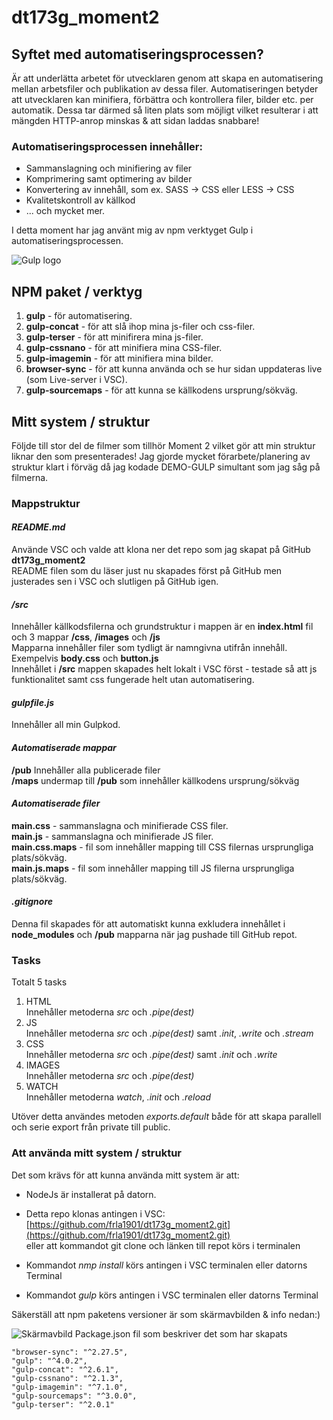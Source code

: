 # dt173g_moment2

## Syftet med automatiseringsprocessen?

Är att underlätta arbetet för utvecklaren genom att skapa en automatisering mellan arbetsfiler och publikation av dessa filer. Automatiseringen betyder att utvecklaren kan minifiera, förbättra och kontrollera filer, bilder etc. per automatik. Dessa tar därmed så liten plats som möjligt vilket resulterar i att mängden HTTP-anrop minskas & att sidan laddas snabbare!   

### Automatiseringsprocessen innehåller:

* Sammanslagning och minifiering av filer
* Komprimering samt optimering av bilder
* Konvertering av innehåll, som ex. SASS -> CSS eller LESS -> CSS
* Kvalitetskontroll av källkod
*  ... och mycket mer.

I detta moment har jag använt mig av npm verktyget Gulp i automatiseringsprocessen.

![Gulp logo](https://upload.wikimedia.org/wikipedia/commons/7/72/Gulp.js_Logo.svg)

## NPM paket / verktyg
1. **gulp** - för automatisering.
2. **gulp-concat** - för att slå ihop mina js-filer och css-filer.
3. **gulp-terser** - för att minifirera mina js-filer.
4. **gulp-cssnano** - för att minifiera mina CSS-filer. 
5. **gulp-imagemin** - för att minifiera mina bilder. 
6. **browser-sync** - för att kunna använda och se hur sidan uppdateras live (som Live-server i VSC).
7. **gulp-sourcemaps** - för att kunna se källkodens ursprung/sökväg.


## Mitt system / struktur
Följde till stor del de filmer som tillhör Moment 2 vilket gör att min struktur liknar den som presenterades!
Jag gjorde mycket förarbete/planering av struktur klart i förväg då jag kodade DEMO-GULP simultant som jag såg på filmerna.

### Mappstruktur

#### _README.md_
Använde VSC och valde att klona ner det repo som jag skapat på GitHub **dt173g_moment2**  
README filen som du läser just nu skapades först på GitHub men justerades sen i VSC och slutligen på GitHub igen.

#### _/src_
Innehåller källkodsfilerna och grundstruktur i mappen är en **index.html** fil och 3 mappar **/css**, **/images** och **/js**  
Mapparna innehåller filer som tydligt är namngivna utifrån innehåll. Exempelvis **body.css** och **button.js**  
Innehållet i **/src** mappen skapades helt lokalt i VSC först - testade så att js funktionalitet samt css fungerade helt utan automatisering.  

#### _gulpfile.js_
Innehåller all min Gulpkod. 

#### _Automatiserade mappar_  
**/pub** Innehåller alla publicerade filer  
**/maps** undermap till **/pub** som innehåller källkodens ursprung/sökväg

#### _Automatiserade filer_
**main.css** - sammanslagna och minifierade CSS filer.  
**main.js** - sammanslagna och minifierade JS filer.    
**main.css.maps** - fil som innehåller mapping till CSS filernas ursprungliga plats/sökväg.  
**main.js.maps**  - fil som innehåller mapping till JS filerna ursprungliga plats/sökväg.  

#### _.gitignore_ 
Denna fil skapades för att automatiskt kunna exkludera innehållet i **node_modules** och **/pub** mapparna när jag pushade till GitHub repot. 

### Tasks

Totalt 5 tasks 

1. HTML  
    Innehåller metoderna _src_ och _.pipe(dest)_
2. JS  
    Innehåller metoderna _src_ och _.pipe(dest)_ samt _.init_, _.write_ och _.stream_
3. CSS  
    Innehåller metoderna _src_ och _.pipe(dest)_ samt _.init_ och _.write_ 
4. IMAGES  
    Innehåller metoderna _src_ och _.pipe(dest)_
5. WATCH  
    Innehåller metoderna _watch_, _.init_ och _.reload_

Utöver detta användes metoden _exports.default_ både för att skapa parallell och serie export från private till public.


### Att använda mitt system / struktur

Det som krävs för att kunna använda mitt system är att:

* NodeJs är installerat på datorn.  

* Detta repo klonas antingen i VSC: 
[https://github.com/frla1901/dt173g_moment2.git](https://github.com/frla1901/dt173g_moment2.git)  
eller att kommandot git clone och länken till repot körs i terminalen

* Kommandot _nmp install_ körs antingen i VSC terminalen eller datorns Terminal 

* Kommandot _gulp_ körs antingen i VSC terminalen eller datorns Terminal 

Säkerställ att npm paketens versioner är som skärmavbilden & info nedan:) 

![Skärmavbild Package.json fil som beskriver det som har skapats](https://github.com/frla1901/dt173g_moment2/blob/main/src/images/Skärmavbild.png)

    "browser-sync": "^2.27.5",
    "gulp": "^4.0.2",
    "gulp-concat": "^2.6.1",
    "gulp-cssnano": "^2.1.3",
    "gulp-imagemin": "^7.1.0",
    "gulp-sourcemaps": "^3.0.0",
    "gulp-terser": "^2.0.1"



